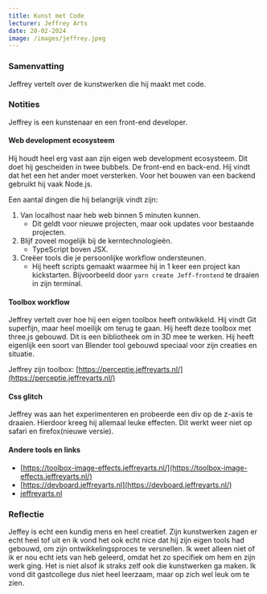 ```yaml
---
title: Kunst met Code
lecturer: Jeffrey Arts
date: 28-02-2024
image: /images/jeffrey.jpeg
---
```


### Samenvatting

Jeffrey vertelt over de kunstwerken die hij maakt met code.

### Notities

Jeffrey is een kunstenaar en een front-end developer.

#### Web development ecosysteem

Hij houdt heel erg vast aan zijn eigen web development ecosysteem. Dit doet hij gescheiden in twee bubbels. De front-end
en back-end. Hij vindt dat het een het ander moet versterken. Voor het bouwen van een backend gebruikt hij vaak Node.js.

Een aantal dingen die hij belangrijk vindt zijn:

1. Van localhost naar heb web binnen 5 minuten kunnen.
    - Dit geldt voor nieuwe projecten, maar ook updates voor bestaande projecten.
2. Blijf zoveel mogelijk bij de kerntechnologieën.
    - TypeScript boven JSX.
3. Creëer tools die je persoonlijke workflow ondersteunen.
    - Hij heeft scripts gemaakt waarmee hij in 1 keer een project kan kickstarten. Bijvoorbeeld
      door `yarn create Jeff-frontend` te draaien in zijn terminal.

#### Toolbox workflow

Jeffrey vertelt over hoe hij een eigen toolbox heeft ontwikkeld. Hij vindt Git superfijn, maar heel moeilijk om terug te
gaan. Hij heeft deze toolbox met three.js gebouwd. Dit is een bibliotheek om in 3D mee te werken. Hij heeft eigenlijk
een soort van Blender tool gebouwd speciaal voor zijn creaties en situatie.

Jeffrey zijn toolbox: [https://perceptie.jeffreyarts.nl/](https://perceptie.jeffreyarts.nl/)

#### Css glitch

Jeffrey was aan het experimenteren en probeerde een div op de z-axis te draaien. Hierdoor kreeg hij allemaal leuke
effecten. Dit werkt weer niet op safari en firefox(nieuwe versie).

#### Andere tools en links

- [https://toolbox-image-effects.jeffreyarts.nl/](https://toolbox-image-effects.jeffreyarts.nl/)
- [https://devboard.jeffreyarts.nl](https://devboard.jeffreyarts.nl/)
- [jeffreyarts.nl](https://jeffreyarts.nl/)

### Reflectie

Jeffey is echt een kundig mens en heel creatief. Zijn kunstwerken zagen er echt heel tof uit en ik vond het ook echt
nice dat hij zijn eigen tools had gebouwd, om zijn ontwikkelingsproces te versnellen. Ik weet alleen niet of ik er nou
echt iets van heb geleerd, omdat het zo specifiek om hem en zijn werk ging. Het is niet alsof ik straks zelf ook die
kunstwerken ga maken. Ik vond dit gastcollege dus niet heel leerzaam, maar op zich wel leuk om te zien.